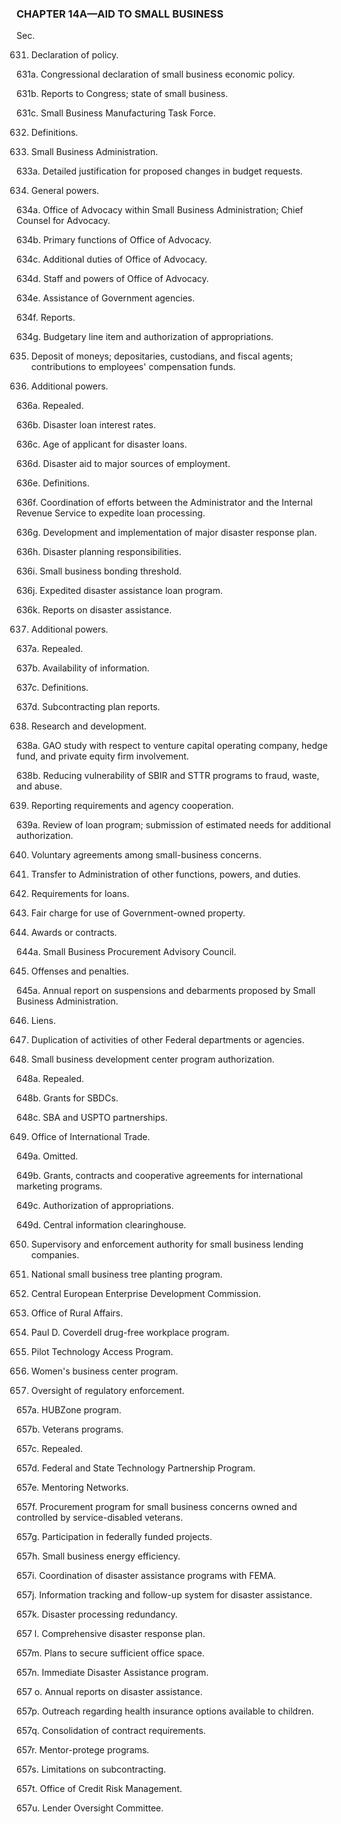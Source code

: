 ### **CHAPTER 14A—AID TO SMALL BUSINESS** ###

Sec.

631. Declaration of policy.

631a. Congressional declaration of small business economic policy.

631b. Reports to Congress; state of small business.

631c. Small Business Manufacturing Task Force.

632. Definitions.

633. Small Business Administration.

633a. Detailed justification for proposed changes in budget requests.

634. General powers.

634a. Office of Advocacy within Small Business Administration; Chief Counsel for Advocacy.

634b. Primary functions of Office of Advocacy.

634c. Additional duties of Office of Advocacy.

634d. Staff and powers of Office of Advocacy.

634e. Assistance of Government agencies.

634f. Reports.

634g. Budgetary line item and authorization of appropriations.

635. Deposit of moneys; depositaries, custodians, and fiscal agents; contributions to employees' compensation funds.

636. Additional powers.

636a. Repealed.

636b. Disaster loan interest rates.

636c. Age of applicant for disaster loans.

636d. Disaster aid to major sources of employment.

636e. Definitions.

636f. Coordination of efforts between the Administrator and the Internal Revenue Service to expedite loan processing.

636g. Development and implementation of major disaster response plan.

636h. Disaster planning responsibilities.

636i. Small business bonding threshold.

636j. Expedited disaster assistance loan program.

636k. Reports on disaster assistance.

637. Additional powers.

637a. Repealed.

637b. Availability of information.

637c. Definitions.

637d. Subcontracting plan reports.

638. Research and development.

638a. GAO study with respect to venture capital operating company, hedge fund, and private equity firm involvement.

638b. Reducing vulnerability of SBIR and STTR programs to fraud, waste, and abuse.

639. Reporting requirements and agency cooperation.

639a. Review of loan program; submission of estimated needs for additional authorization.

640. Voluntary agreements among small-business concerns.

641. Transfer to Administration of other functions, powers, and duties.

642. Requirements for loans.

643. Fair charge for use of Government-owned property.

644. Awards or contracts.

644a. Small Business Procurement Advisory Council.

645. Offenses and penalties.

645a. Annual report on suspensions and debarments proposed by Small Business Administration.

646. Liens.

647. Duplication of activities of other Federal departments or agencies.

648. Small business development center program authorization.

648a. Repealed.

648b. Grants for SBDCs.

648c. SBA and USPTO partnerships.

649. Office of International Trade.

649a. Omitted.

649b. Grants, contracts and cooperative agreements for international marketing programs.

649c. Authorization of appropriations.

649d. Central information clearinghouse.

650. Supervisory and enforcement authority for small business lending companies.

651. National small business tree planting program.

652. Central European Enterprise Development Commission.

653. Office of Rural Affairs.

654. Paul D. Coverdell drug-free workplace program.

655. Pilot Technology Access Program.

656. Women's business center program.

657. Oversight of regulatory enforcement.

657a. HUBZone program.

657b. Veterans programs.

657c. Repealed.

657d. Federal and State Technology Partnership Program.

657e. Mentoring Networks.

657f. Procurement program for small business concerns owned and controlled by service-disabled veterans.

657g. Participation in federally funded projects.

657h. Small business energy efficiency.

657i. Coordination of disaster assistance programs with FEMA.

657j. Information tracking and follow-up system for disaster assistance.

657k. Disaster processing redundancy.

657 l. Comprehensive disaster response plan.

657m. Plans to secure sufficient office space.

657n. Immediate Disaster Assistance program.

657 o. Annual reports on disaster assistance.

657p. Outreach regarding health insurance options available to children.

657q. Consolidation of contract requirements.

657r. Mentor-protege programs.

657s. Limitations on subcontracting.

657t. Office of Credit Risk Management.

657u. Lender Oversight Committee.